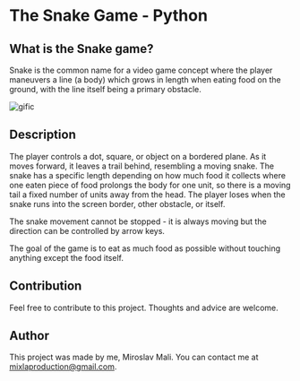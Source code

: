 # The Snake Game - Python

## What is the Snake game?
Snake is the common name for a video game concept where the player maneuvers a line (a body) which grows in length when eating food on the ground, with the line itself being a primary obstacle.

![gific](https://user-images.githubusercontent.com/68731924/136551758-1dc29c40-22a9-4fdc-9c34-cb98ea1e904e.gif)

## Description
The player controls a dot, square, or object on a bordered plane. As it moves forward, it leaves a trail behind, resembling a moving snake. The snake has a specific length depending on how much food it collects where one eaten piece of food prolongs the body for one unit, so there is a moving tail a fixed number of units away from the head. The player loses when the snake runs into the screen border, other obstacle, or itself.

The snake movement cannot be stopped - it is always moving but the direction can be controlled by arrow keys.

The goal of the game is to eat as much food as possible without touching anything except the food itself.

## Contribution
Feel free to contribute to this project. Thoughts and advice are welcome.

## Author
This project was made by me, Miroslav Mali. You can contact me at mixlaproduction@gmail.com.

